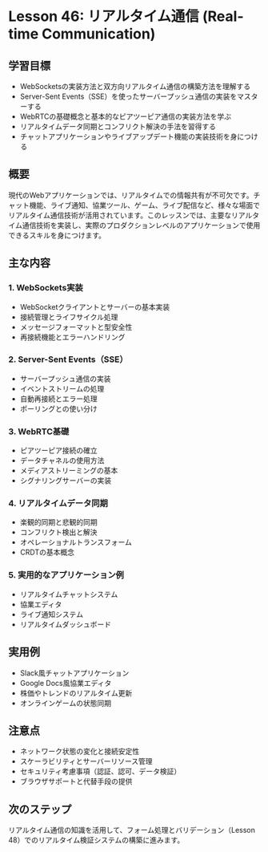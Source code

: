 # Lesson 46: リアルタイム通信 (Real-time Communication)

## 学習目標
- WebSocketsの実装方法と双方向リアルタイム通信の構築方法を理解する
- Server-Sent Events（SSE）を使ったサーバープッシュ通信の実装をマスターする
- WebRTCの基礎概念と基本的なピアツーピア通信の実装方法を学ぶ
- リアルタイムデータ同期とコンフリクト解決の手法を習得する
- チャットアプリケーションやライブアップデート機能の実装技術を身につける

## 概要
現代のWebアプリケーションでは、リアルタイムでの情報共有が不可欠です。チャット機能、ライブ通知、協業ツール、ゲーム、ライブ配信など、様々な場面でリアルタイム通信技術が活用されています。このレッスンでは、主要なリアルタイム通信技術を実装し、実際のプロダクションレベルのアプリケーションで使用できるスキルを身につけます。

## 主な内容

### 1. WebSockets実装
- WebSocketクライアントとサーバーの基本実装
- 接続管理とライフサイクル処理
- メッセージフォーマットと型安全性
- 再接続機能とエラーハンドリング

### 2. Server-Sent Events（SSE）
- サーバープッシュ通信の実装
- イベントストリームの処理
- 自動再接続とエラー処理
- ポーリングとの使い分け

### 3. WebRTC基礎
- ピアツーピア接続の確立
- データチャネルの使用方法
- メディアストリーミングの基本
- シグナリングサーバーの実装

### 4. リアルタイムデータ同期
- 楽観的同期と悲観的同期
- コンフリクト検出と解決
- オペレーショナルトランスフォーム
- CRDTの基本概念

### 5. 実用的なアプリケーション例
- リアルタイムチャットシステム
- 協業エディタ
- ライブ通知システム
- リアルタイムダッシュボード

## 実用例
- Slack風チャットアプリケーション
- Google Docs風協業エディタ
- 株価やトレンドのリアルタイム更新
- オンラインゲームの状態同期

## 注意点
- ネットワーク状態の変化と接続安定性
- スケーラビリティとサーバーリソース管理
- セキュリティ考慮事項（認証、認可、データ検証）
- ブラウザサポートと代替手段の提供

## 次のステップ
リアルタイム通信の知識を活用して、フォーム処理とバリデーション（Lesson 48）でのリアルタイム検証システムの構築に進みます。